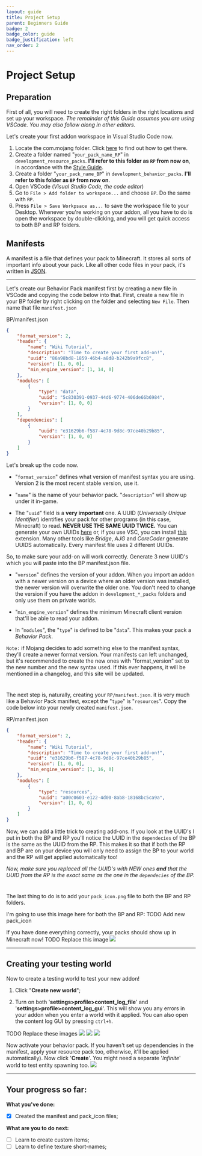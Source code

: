 ```yaml
---
layout: guide
title: Project Setup
parent: Beginners Guide
badge: 2
badge_color: guide
badge_justification: left
nav_order: 2
---
```


# Project Setup

## Preparation

First of all, you will need to create the right folders in the right locations and set up your workspace.
_The remainder of this Guide assumes you are using VSCode. You may also follow along in other editors._

Let's create your first addon workspace in Visual Studio Code now.

1. Locate the com.mojang folder. Click [here](https://wiki.bedrock.dev/guide/software-preparation#the-commojang-folder) to find out how to get there.
2. Create a folder named "`your_pack_name_RP`" in `development_resource_packs`. **I'll refer to this folder as `RP` from now on**, in accordance with the [Style Guide](https://wiki.bedrock.dev/knowledge/style-guide.html).
3. Create a folder "`your_pack_name_BP`" in `development_behavior_packs`. **I'll refer to this folder as `BP` from now on**.
4. Open VSCode (_Visual Studio Code, the code editor_)
5. Go to `File > Add folder to workspace...` and choose `BP`. Do the same with `RP`.
6. Press `File > Save Workpsace as...` to save the workspace file to your Desktop. Whenever you're working on your addon, all you have to do is open the workspace by double-clicking, and you will get quick access to both BP and RP folders.

## Manifests

A manifest is a file that defines your pack to Minecraft. It stores all sorts of important info about your pack.
Like all other code files in your pack, it's written in [JSON](https://www.json.org/json-en.html).

---

Let's create our Behavior Pack manifest first by creating a new file in VSCode and copying the code below into that.
First, create a new file in your BP folder by right clicking on the folder and selecting `New File`. Then name that file `manifest.json`

<CodeHeader>BP/manifest.json</CodeHeader>

```json
{
	"format_version": 2,
	"header": {
		"name": "Wiki Tutorial",
		"description": "Time to create your first add-on!",
		"uuid": "86a98bd8-1859-46b4-a8d8-b242b9a9fcc8",
		"version": [1, 0, 0],
		"min_engine_version": [1, 14, 0]
	},
	"modules": [
		{
			"type": "data",
			"uuid": "5c830391-0937-44d6-9774-406de66b6984",
			"version": [1, 0, 0]
		}
	],
	"dependencies": [
		{
			"uuid": "e31629b6-f587-4c78-9d8c-97ce40b29b85",
			"version": [1, 0, 0]
		}
	]
}
```

Let's break up the code now.

-   "`format_version`" defines what version of manifest syntax you are using. Version 2 is the most recent stable version, use it.

-   "`name`" is the name of your behavior pack. "`description`" will show up under it in-game.

-   The "`uuid`" field is a **very important** one. A UUID (_Universally Unique Identifier_) identifies your pack for other programs (in this case, Minecraft) to read. **NEVER USE THE SAME UUID TWICE.** You can generate your own UUIDs [here](https://www.uuidgenerator.net/version4) or, if you use VSC, you can install [this](https://marketplace.visualstudio.com/items?itemName=netcorext.uuid-generator) extension. Many other tools like _Bridge_, _AJG_ and _CoreCoder_ generate UUIDS automatically. Every manifest file uses 2 different UUIDs.

So, to make sure your add-on will work correctly. Generate 3 new UUID's which you will paste into the BP manifest.json file.

-   "`version`" defines the version of your addon. When you import an addon with a newer version on a device where an older version was installed, the newer version will overwrite the older one. You don't need to change the version if you have the addon in `development_*_packs` folders and only use them on private worlds.

-   "`min_engine_version`" defines the minimum Minecraft client version that'll be able to read your addon.

-   In "`modules`", the "`type`" is defined to be "`data`". This makes your pack a _Behavior Pack_.

`Note:` if Mojang decides to add something else to the manifest syntax, they'll create a newer format version. Your manifests can left unchanged, but it's recommended to create the new ones with "format_version" set to the new number and the new syntax used. If this ever happens, it will be mentioned in a changelog, and this site will be updated.

#

The next step is, naturally, creating your `RP/manifest.json`. it is very much like a Behavior Pack manifest, except the "`type`" is "`resources`".
Copy the code below into your newly created `manifest.json`.

<CodeHeader>RP/manifest.json</CodeHeader>

```json
{
	"format_version": 2,
	"header": {
		"name": "Wiki Tutorial",
		"description": "Time to create your first add-on!",
		"uuid": "e31629b6-f587-4c78-9d8c-97ce40b29b85",
		"version": [1, 0, 0],
		"min_engine_version": [1, 16, 0]
	},
	"modules": [
		{
			"type": "resources",
			"uuid": "a00c0603-e122-4d00-8ab8-18168bc5ca9a",
			"version": [1, 0, 0]
		}
	]
}
```

Now, we can add a little trick to creating add-ons. If you look at the UUID's I put in both the BP and RP you'll notice the UUID in the `dependecies` of the BP is the same as the UUID from the RP. This makes it so that if both the RP and BP are on your device you will only need to assign the BP to your world and the RP will get applied automatically too!

_Now, make sure you replaced all the UUID's with NEW ones **and** that the UUID from the RP is the exact same as the one in the `dependecies` of the BP._

#

The last thing to do is to add your `pack_icon.png` file to both the BP and RP folders.

I'm going to use this image here for both the BP and RP:
TODO Add new pack_icon
<WikiImage src="/assets/images/guide/pack_icon_BP.png" alt="Pack Icon" pixelated/>

If you have done everything correctly, your packs should show up in Minecraft now!
TODO Replace this image
![](/assets/images/guide/behavior_pack_existing.jpg)

---

## Creating your testing world

Now to create a testing world to test your new addon!

1. Click "**Create new world**";

2. Turn on both '**settings>profile>content_log_file**' and '**settings>profile>content_log_gui**'. This will show you any errors in your addon when you enter a world with it applied. You can also open the content log GUI by pressing `ctrl+h`.

TODO Replace these images
![](/assets/images/guide/world_params_1.jpg)
![](/assets/images/guide/world_params_2.jpg)
![](/assets/images/guide/world_params_3.jpg)

Now activate your behavior pack. If you haven't set up dependencies in the manifest, apply your resource pack too, otherwise, it'll be applied automatically). Now click '**Create**'. You might need a separate '_Infinite_' world to test entity spawning too.
![](/assets/images/guide/behavior_pack_applied.png)

---

## Your progress so far:

**What you've done:**

-   [x] Created the manifest and pack_icon files;

**What are you to do next:**

-   [ ] Learn to create custom items;
-   [ ] Learn to define texture short-names;
